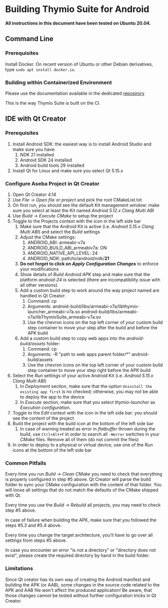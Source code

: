 # Building Thymio Suite for Android

**All instructions in this document have been tested on Ubuntu 20.04.**

## Command Line

### Prerequisites

Install Docker. On recent version of Ubuntu or other Debian derivatives, type `sudo apt install docker.io`.

### Building within Containerized Environment

Please use the documentation available in the dedicated [reposirory]( https://github.com/Mobsya/docker/blob/android-porting/README.md)

This is the way Thymio Suite is built on the CI.

## IDE with Qt Creator

### Prerequisites

1. Install Android SDK: the easiest way is to install Android Studio and make sure you have:
   1. NDK 21 installed
   2. Android SDK 24 installed
   3. Android build tools 29 installed
2. Install Qt for Linux and make sure you select Qt 5.15.x

### Configure Aseba Project in Qt Creator

1. Open Qt Creator 4.14
2. Use *File -> Open file or project* and pick the root CMakeList.txt
3. On first run, you should see the default Kit management window: make sure you select at least the Kit named *Android 5.12.x Clang Multi ABI*
4. Use *Build -> Execute CMake* to setup the project
5. Toggle to the Projects context with the icon in the left side bar
   1. Make sure that the Android Kit is active (i.e. *Android 5.15.x Clang Multi ABI*) and select the *Build* settings
   2. Adjust the CMake settings:
      1. ANDROID_ABI: armeabi-v7a
      2. ANDROID_BUILD_ABI_armeabiv7a: ON
      3. ANDROID_NATIVE_API_LEVEL: 24
      4. ANDROID_NDK: path/to/android/ndk/**21**
   3. **Do not forget to click on *Apply Configuration Changes*** to enforce your modifications
   4. Show details of *Build Android APK* step and make sure that  the platform *android-24* is selected (there are incompatibility issue with all other versions).
   5. Add a custom build step to work around the way project named are handled in Qt Creator:
      1. Command: cp
      2. Arguments: android-build/libs/armeabi-v7a/libthymio-launcher_armeabi-v7a.so android-build/libs/armeabi-v7a/libThymioSuite_armeabi-v7a.so
      3. Use the chevron icons on the top left corner of your custom build step container to move your step after the build and before the APK build 
   6. Add a custom build step to copy web apps into the *android-build/assets* folder:
      1. Command: cp
      2. Arguments: -R "path to web apps parent folder/*" android-build/assets
      3. Use the chevron icons on the top left corner of your custom build step container to move your step right before the APK build 
6. Select the *Run* settings of your active Android Kit (i.e. *Android 5.15.x Clang Multi ABI*)
   1. In *Deployment* section, make sure that the option `Uninstall the existing app first` is no checked; otherwise, you may not be able to deploy the app to the device
   2. In *Execute* section, make sure that you select *thymio-launcher* as *Execution configuration*.
7. Toggle to the *Edit* context with the icon in the left side bar: you should see the content of the project
8. Build the project with the build icon at the bottom of the left side bar
   1. In case of warning treated as error in *flatbuffer* thrown during the build, use `Ctrl+Alt+F` in order to search all `-Werror` switches in your *CMake* files. Remove all of them (do not commit the files)
9. In order to deploy to a physical or virtual device, use one of the *Run* icons at the bottom of the left side bar 

### Common Pitfalls

Every time you run *Build -> Clean CMake* you need to check that everything is properly configured in step #5 above. Qt Creator will parse the build folder to sync your CMake configuration with the content of that folder. You will loose all settings that do not match the defaults of the CMake shipped with Qt.

Every time you use the *Build -> Rebuild* all projects, you may need to check step #5 above.

In case of failure when building the APK, make sure that you followed the steps #5.3 and #5.4 above.

Every time you change the target architecture, you'll have to go over all settings from steps #5 above.

In case you encounter an error "is not a directory" or "directory does not exist", please create the required directory by hand in the build folder.

### Limitations

Since Qt creator has its own way of creating the Android manifest and building the APK (or AAB), some changes in the source code related to the APK and AAB file won't affect the produced application! Be  aware, that those changes cannot be tested without further configuration tricks in Qt Creator.

